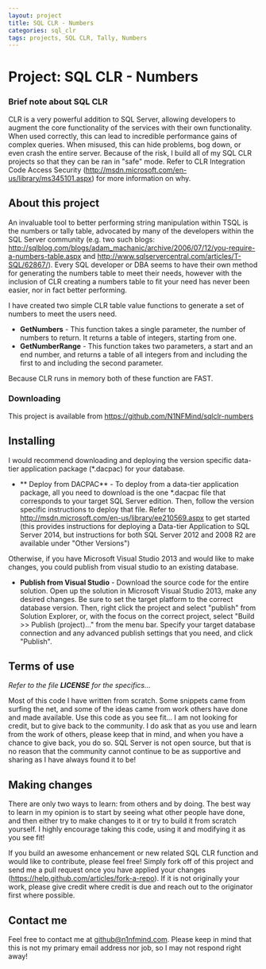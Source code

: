 ```yaml
---
layout: project
title: SQL CLR - Numbers
categories: sql_clr
tags: projects, SQL CLR, Tally, Numbers
---
```


# Project: SQL CLR - Numbers

### Brief note about SQL CLR
CLR is a very powerful addition to SQL Server, allowing developers to augment the core functionality of the services with their own functionality. When used correctly, this can lead to incredible performance gains of complex queries. When misused, this can hide problems, bog down, or even crash the entire server. Because of the risk, I build all of my SQL CLR projects so that they can be ran in "safe" mode. Refer to CLR Integration Code Access Security (http://msdn.microsoft.com/en-us/library/ms345101.aspx) for more information on why. 

## About this project
An invaluable tool to better performing string manipulation within TSQL is the numbers or tally table, advocated by many of the developers within the SQL Server community (e.g. two such blogs: http://sqlblog.com/blogs/adam_machanic/archive/2006/07/12/you-require-a-numbers-table.aspx and http://www.sqlservercentral.com/articles/T-SQL/62867/). Every SQL developer or DBA seems to have their own method for generating the numbers table to meet their needs, however with the inclusion of CLR creating a numbers table to fit your need has never been easier, nor in fact better performing.

I have created two simple CLR table value functions to generate a set of numbers to meet the users need. 
- **GetNumbers** - This function takes a single parameter, the number of numbers to return. It returns a table of integers, starting from one.
- **GetNumberRange** - This function takes two parameters, a start and an end number, and returns a table of all integers from and including the first to and including the second parameter. 

Because CLR runs in memory both of these function are FAST. 

### Downloading
This project is available from https://github.com/N1NFMind/sqlclr-numbers

## Installing
I would recommend downloading and deploying the version specific data-tier application package (*.dacpac) for your database. 
- ** Deploy from DACPAC** - To deploy from a data-tier application package, all you need to download is the one *.dacpac file that corresponds to your target SQL Server edition. Then, follow the version specific instructions to deploy that file. Refer to http://msdn.microsoft.com/en-us/library/ee210569.aspx to get started (this provides instructions for deploying a Data-tier Application to SQL Server 2014, but instructions for both SQL Server 2012 and 2008 R2 are available under "Other Versions")

Otherwise, if you have Microsoft Visual Studio 2013 and would like to make changes, you could publish from visual studio to an existing database.
- **Publish from Visual Studio** - Download the source code for the entire solution. Open up the solution in Microsoft Visual Studio 2013, make any desired changes. Be sure to set the target platform to the correct database version. Then, right click the project and select "publish" from Solution Explorer, or, with the focus on the correct project, select "Build >> Publish (project)..." from the menu bar. Specify your target database connection and any advanced publish settings that you need, and click "Publish". 

## Terms of use
*Refer to the file **LICENSE** for the specifics...*

Most of this code I have written from scratch. Some snippets came from surfing the net, and some of the ideas came from work others have done and made available. Use this code as you see fit... I am not looking for credit, but to give back to the community. I do ask that as you use and learn from the work of others, please keep that in mind, and when you have a chance to give back, you do so. SQL Server is not open source, but that is no reason that the community cannot continue to be as supportive and sharing as I have always found it to be!

## Making changes
There are only two ways to learn: from others and by doing. The best way to learn in my opinion is to start by seeing what other people have done, and then either try to make changes to it or try to build it from scratch yourself. I highly encourage taking this code, using it and modifying it as you see fit! 

If you build an awesome enhancement or new related SQL CLR function and would like to contribute, please feel free! Simply fork off of this project and send me a pull request once you have applied your changes (https://help.github.com/articles/fork-a-repo). If it is not originally your work, please give credit where credit is due and reach out to the originator first where possible.

## Contact me
Feel free to contact me at github@n1nfmind.com. Please keep in mind that this is not my primary email address nor job, so I may not respond right away!

